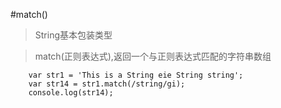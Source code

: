 #match()

> String基本包装类型


> match(正则表达式),返回一个与正则表达式匹配的字符串数组


```
	var str1 = 'This is a String eie String string';
	var str14 = str1.match(/string/gi);
	console.log(str14);
```